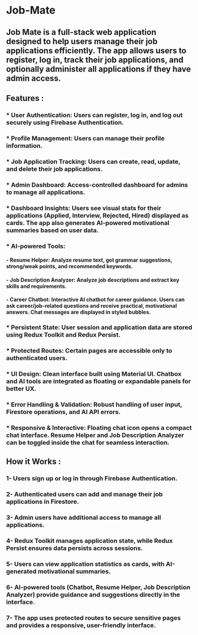 # Job-Mate

## Job Mate is a full-stack web application designed to help users manage their job applications efficiently. The app allows users to register, log in, track their job applications, and optionally administer all applications if they have admin access.

## Features :

### * User Authentication: Users can register, log in, and log out securely using Firebase Authentication.

### * Profile Management: Users can manage their profile information.

### * Job Application Tracking: Users can create, read, update, and delete their job applications.

### * Admin Dashboard: Access-controlled dashboard for admins to manage all applications.

### * Dashboard Insights: Users see visual stats for their applications (Applied, Interview, Rejected, Hired) displayed as cards. The app also generates AI-powered motivational summaries based on user data.

### * AI-powered Tools:
#### - Resume Helper: Analyze resume text, get grammar suggestions, strong/weak points, and recommended keywords.
#### - Job Description Analyzer: Analyze job descriptions and extract key skills and requirements.
#### - Career Chatbot: Interactive AI chatbot for career guidance. Users can ask career/job-related questions and receive practical, motivational answers. Chat messages are displayed in styled bubbles.

### * Persistent State: User session and application data are stored using Redux Toolkit and Redux Persist.

### * Protected Routes: Certain pages are accessible only to authenticated users.

### * UI Design: Clean interface built using Material UI. Chatbox and AI tools are integrated as floating or expandable panels for better UX.

### * Error Handling & Validation: Robust handling of user input, Firestore operations, and AI API errors.

### * Responsive & Interactive: Floating chat icon opens a compact chat interface. Resume Helper and Job Description Analyzer can be toggled inside the chat for seamless interaction.

## How it Works :

### 1- Users sign up or log in through Firebase Authentication.

### 2- Authenticated users can add and manage their job applications in Firestore.

### 3- Admin users have additional access to manage all applications.

### 4- Redux Toolkit manages application state, while Redux Persist ensures data persists across sessions.

### 5- Users can view application statistics as cards, with AI-generated motivational summaries.

### 6- AI-powered tools (Chatbot, Resume Helper, Job Description Analyzer) provide guidance and suggestions directly in the interface.

### 7- The app uses protected routes to secure sensitive pages and provides a responsive, user-friendly interface.
